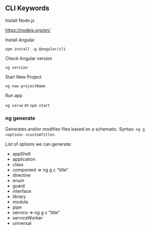 
## CLI Keywords

Install Node.js

https://nodejs.org/en/

Install Angular

``` npm install -g @angular/cli ```

Check Angular version

``` ng version ```

Start New Project

``` ng new projectName ```

Run app

``` ng serve ``` or ``` npm start ``` 


### ng generate

Generates and/or modifies files based on a schematic. Syntax: ```ng g <option> <customTitle>```.

List of options we can generate:
* appShell
* application
* class
* component => ng g c "title"
* directive
* enum
* guard
* interface
* library
* module
* pipe
* service => ng g s "title"
* serviceWorker
* universal
